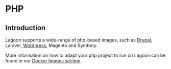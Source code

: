 # PHP

## Introduction

Lagoon supports a wide-range of php-based images, such as [Drupal](/drupal), Laravel, [Wordpress](/applications/wordpress), Magento and Symfony.

More information on how to adapt your php project to run on Lagoon can be found in our [Docker Images section](/docker-images/php).